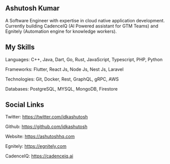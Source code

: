 ## Ashutosh Kumar
A Software Engineer with expertise in cloud native application development. Currently building CadenceIQ (AI Powered assistant for GTM Teams) and Egnitely (Automation engine for knowledge workers). 

## My Skills
Languages: C++, Java, Dart, Go, Rust, JavaScript, Typescript, PHP, Python

Frameworks: Flutter, React Js, Node Js, Nest Js, Laravel

Technologies: Git, Docker, Rest, GraphQL, gRPC, AWS

Databases: PostgreSQL, MYSQL, MongoDB, Firestore

## Social Links
Twitter: https://twitter.com/idkashutosh

Github: https://github.com/idkashutosh

Website: https://ashutoshhq.com

Egnitely: https://egnitely.com

CadenceIQ: https://cadenceiq.ai
